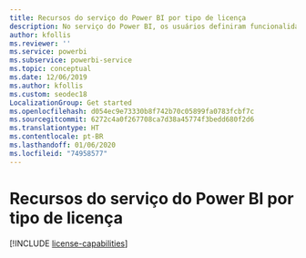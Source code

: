 ```yaml
---
title: Recursos do serviço do Power BI por tipo de licença
description: No serviço do Power BI, os usuários definiram funcionalidades com base no tipo de licença por usuário que eles têm (gratuita ou Pro) e se o conteúdo no qual estão agindo está em um workspace atribuído a uma capacidade do Power BI Premium.
author: kfollis
ms.reviewer: ''
ms.service: powerbi
ms.subservice: powerbi-service
ms.topic: conceptual
ms.date: 12/06/2019
ms.author: kfollis
ms.custom: seodec18
LocalizationGroup: Get started
ms.openlocfilehash: d054ec9e73330b8f742b70c05899fa0783fcbf7c
ms.sourcegitcommit: 6272c4a0f267708ca7d38a45774f3bedd680f2d6
ms.translationtype: HT
ms.contentlocale: pt-BR
ms.lasthandoff: 01/06/2020
ms.locfileid: "74958577"
---
```

# <a name="power-bi-service-features-by-license-type"></a>Recursos do serviço do Power BI por tipo de licença

[!INCLUDE [license-capabilities](includes/license-capabilities.md)]
